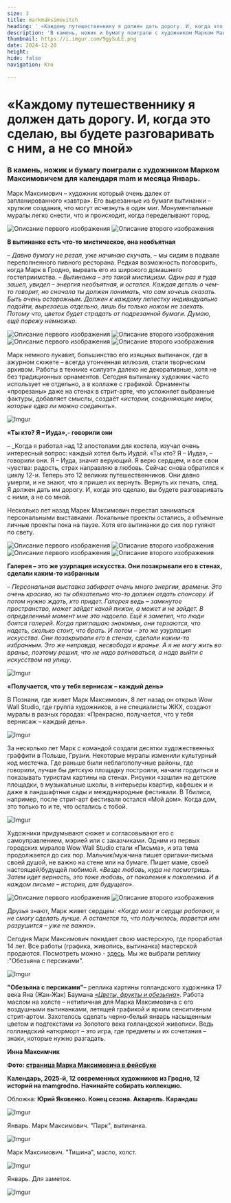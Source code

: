 ```yaml
---
size: 3
title: markmaksimovitch
heading: ' «Каждому путешественнику я должен дать дорогу. И, когда это сделаю, вы будете разговаривать с ним, а не со мной»'
description: 'В камень, ножик и бумагу поиграли с художником Марком Максимовичем для календаря mam и месяца Январь'
thumbnail: https://i.imgur.com/9gySuLE.png
date: 2024-12-20
height: 
hide: false
navigation: Кто

---
```

# **«Каждому путешественнику я должен дать дорогу. И, когда это сделаю, вы будете разговаривать с ним, а не со мной»**

### В камень, ножик и бумагу поиграли с художником Марком Максимовичем для календаря mam и месяца Январь.

Марк Максимович – художник который очень далек от запланированного «завтра». Его вырезанные из бумаги вытинанки – хрупкие создания, что могут исчезнуть в один миг.
Монументальные муралы легко снести, что и происходит, когда переделывают город.

<div class="gallery2">
<img src="https://i.imgur.com/Ig8vFQm.jpeg" alt="Описание первого изображения"> 
<img src="https://i.imgur.com/e9P8dZn.jpeg" alt="Описание второго изображения"> 
</div>

**В вытинанке есть что-то мистическое, она необъятная**

– _Давно бумагу не резал, уже начинаю скучать_, – мы сидим в подвале переполненного пивного ресторана. Редкая возможность поговорить, когда Марк в Гродно, вырвать его из широкого домашнего гостеприимства. – _Вытинанка – это такой мистицизм. Один раз я туда зашел, увидел – энергия необъятная, и остался.  Каждая деталь о чем-то говорит, но сначала ты должен понимать, что сам хочешь сказать. Быть очень осторожным. Должен к каждому лепестку индивидуально подойти, вырезаешь отдельно, лишь бы только ножом не заехать. Потому что, цветок будет страдать от подрезанной бумаги. Думаю, ещё порежу немножко_.

<div class="gallery2">
<img src="https://i.imgur.com/uhNZMxJ.jpeg" alt="Описание первого изображения"> 
<img src="https://i.imgur.com/EQ2dstp.jpeg" alt="Описание второго изображения"> 
</div>

<div class="gallery2">
<img src="https://i.imgur.com/xBHaPUe.jpeg" alt="Описание первого изображения">
<img src="https://i.imgur.com/pfewU5I.jpeg" alt="Описание второго изображения"> 
</div>

Марк немного лукавит, большинство его изящных вытинанок, где в ажурном сюжете – всегда утонченная иллюзия, стали творческим архивом. Работы в технике «силуэт» далеко не декоративные, хотя не без традиционных орнаментов. Сегодня вытинанку художник часто использует не отдельно, а в коллаже с графикой. Орнаменты «прорезаны» даже на стенах в стрит-арте, что усложняет выбранные фактуры, добавляет смыслы, создаёт «_истории, соединяющие миры, которые едва ли можно соединить_».

![Imgur](https://i.imgur.com/Z7ICBTa.jpg)

**«Ты кто? Я – Иуда»,- говорили они**

– _Когда я работал над 12 апостолами для костела, изучал очень интересный вопрос: каждый хотел быть Иудой. «Ты кто? Я – Иуда», – говорили они. Я – Иуда, значит верующий. Я верю сердцем, и все свои чувства: радость, страх направляю в любовь. Сейчас снова обратился к циклу 12-и. Теперь это 12 великих путешественников. Они давно умерли, и не знают, что я пришел их вернуть. Вернуть их печать, след. Я должен дать им дорогу. И, когда это сделаю, вы будете разговаривать с ними, а не со мной.

Несколько лет назад Марек Максимович перестал заниматься персональными выставками. Локальные проекты остались, а объемные личные проекты пока на паузе. Хотя его вытинанки до сих пор гуляют по свету.

<div class="gallery2">
<img src="https://i.imgur.com/Ui1KRRl.jpeg" alt="Описание первого изображения">
<img src="https://i.imgur.com/Ha31aoX.jpeg" alt="Описание второго изображения">
</div>

<div class="gallery2">
<img src="https://i.imgur.com/C9qDrIY.jpeg" alt="Описание первого изображения">
<img src="https://i.imgur.com/Z7xdyZi.jpeg" alt="Описание второго изображения">
</div>

**Галерея – это же узурпация искусства. Они позакрывали его в стенах, сделали каким-то избранным**

– _Персональная выставка забирает очень много энергии, времени. Это очень красиво, но ты обязательно что-то должен отдать спонсору. И потом нужно ждать, кто придет. Галерея ведь – замкнутое пространство, может зайдет какой пижон, а может и не зайдет. В определенный момент мне это надоело. Ещё я заметил, что люди боятся галерей. Когда приглашаю знакомых, они терзаются, что надеть, сколько стоит, что брать. И потом – это же узурпация искусства. Они позакрывали его в стенах, сделали каким-то избранным. Это же неправда, несвобода и вранье. А я не могу жить во вранье, поэтому решил, что не надо волноваться, а надо выйти с искусством на улицу_.

![Imgur](https://i.imgur.com/mLn06lS.jpg)

**«Получается, что у тебя вернисаж – каждый день»**

В Познани, где живет Марк Максимович, 8 лет назад он открыл Wow Wall Studio, где группа художников, а не специалисты ЖКХ, создают муралы в разных городах: «Прекрасно, получается, что у тебя вернисаж – каждый день».

![Imgur](https://i.imgur.com/WlUiaUu.jpg)

За несколько лет Марк с командой создали десятки художественных граффити в Польше, Грузии. Некоторые муралы изменили культурный код местечка. Где раньше были неблагополучные районы, где говорили, лучше бы детскую площадку построили, начали гордиться и показывать туристам картины на стенах. Рисунки «зашли» на детские площадки, в музыкальные школы, в интерьеры квартир, кафешек и и даже в ландшафтные сады и международные фестивали. В Тбилиси, например, после стрит-арт фестиваля остался «Мой дом». Когда дом, это только то и те, что остались с тобой. 

![Imgur](https://i.imgur.com/GUTg6Wi.jpg)

Художники придумывают сюжет и согласовывают его с самоуправлением, мэрией или с заказчиками. Одним из первых городских муралов Wow Wall Studio стали «Письма», и эта тема продолжается до сих пор. Мальчик/мужчина пишет оригами-письма своей душой, не важно на стене или на бумаге. Пишет маме, своей настоящей/будущей любимой. «_Везде любовь, куда не посмотришь. Затем идет верность, это тоже любовь, от поколения к поколению. И в каждом письме – история, для будущего_».

<div class="gallery2">
<img src="https://i.imgur.com/BL8tgGy.jpeg" alt="Описание первого изображения">
<img src="https://i.imgur.com/U4UQm5R.jpeg" alt="Описание второго изображения"> 
</div>

Друзья знают, Марк живет сердцем: «_Когда мозг и сердце работают, я не смогу сделать лучше. А останется то, что получилось, порвется или разрушится – уже не важно_». 

Сегодня Марк Максимович покидает свою мастерскую, где проработал 14 лет. Все работы (графика, живопись, вытинанка) мастерской продаются. Посмотреть можно - [здесь](https://www.facebook.com/photo/?fbid=9469870003042894&set=pcb.9470280423001852). Мы же выбрали реплику :"Обезьяна с персиками". 

![Imgur](https://i.imgur.com/chkEsdE.jpg)

 **"Обезьяна с персиками"**– реплика картины голландского художника 17 века Яна (Жан-Жак) Баумана [«_Цветы, фрукты и обезьяна_»](https://serpuhov-museum.ru/virtualnie_vistavki/tsvety-frukty-i-obezyana/). Работа маслом на холсте – нетипичная для Марка Максимовича с его воздушными вытинанками, летящей графикой и ярким сенситивным стрит-артом. Захотелось сделать черно-белый январь насыщенным цветом и подтекстами из Золотого века голландской живописи. Ведь голландский натюрморт – это игра, где предметы и их сочетания – знаки, которые нужно разгадать. 

 **Инна Максимчик**

 **Фото: [страница Марка Максимовича в фейсбуке](https://www.facebook.com/mark.maksimovich)**

 **Календарь, 2025-й, 12 современных художников из Гродно, 12 историй на mamgrodno. Начинайте собирать коллекцию.**

Обложка: **Юрий Яковенко. Конец сезона. Акварель. Карандаш**

![Imgur](https://i.imgur.com/zIWj14i.jpg)

Январь. Марк Максимович. "Парк", вытинанка.

![Imgur](https://i.imgur.com/e9P8dZn.jpg)

Марк Максимович. "Тишина", масло, холст.

![Imgur](https://i.imgur.com/Tr6MKNU.jpg)

Январь. Для заметок.

![Imgur](https://i.imgur.com/tzXDQey.jpg) 



